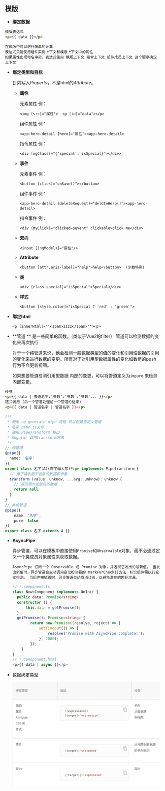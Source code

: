 ## 模版

- **绑定数据**
```html
模版表达式
<p>{{ data }}</p>
```

    在模版中可以进行简单的计算  
    表达式只能使用组件实例上下文和模版上下文中的属性
    如果属性出现命名冲突，表达式使用 模版上下文 指令上下文 组件成员上下文 这个顺序确定上下文
- **绑定类型和目标**

  **[]** 内写入*Property*，不是html的*Attribute*。

  - **属性**

    元素属性  例：

    ```
    <img [src]="属性">  <p [id]="data"></p>
    ```

    组件属性 例：

    ```
    <app-hero-detail [hero]="属性"><app-hero-detail>
    ```

    指令属性 例：

    ```
    <div [ngClass]="{'special': isSpecial}"></div>
    ```

  - **事件**

    元素事件 例：

    ```
    <button (click)="onSave()"></button>
    ```

    组件事件 例：

    ```
    <app-hero-detail (deleteRequest)=“deldteHero()”><app-hero-detail>
    ```

    指令事件 例：

    ```
    <div (myClick)="clicked=$event" clickable>click me</div>
    ```

  - **双向**

    ```
    <input [(ngModel)]="属性"/>
    ```

  - **Attribute**

    ```
    <button [attr.aria-label]="help">help</button>  (少数特例)
    ```

  - **类**

    ```
    <div [class.special]="isSpecial">Special</div>
    ```

  - **样式**

    ```
    <button [style.color]="isSpecial ? 'red' : 'green'">
    ```
  
- **绑定html**
  
  ```
  <p [innerHtml]="'<spam>zzzz</span>'"><p>
  ```
  
- **管道 **
  是一些简单的函数。（类似于Vue2的filter）
  管道可以检测数据的变化来再次执行

  对于一个纯管道来说，他会检测一般数据类型的值的变化和引用性数据的引用的变化来进行数据的变更。所有对于对引用型数据属性的变化如数组的push行为不会更新视图。

  如果想要管道检测引用型数据 内部的变更，可以将管道定义为`impure` 来检测内部变更。
```html
传参
<p>{{ data | 管道名字:'参数':'参数':'参数'... }}</p>
链式调用 (后一个管道处理前一个管道的结果)
<p>{{ data | 管道名字 | 管道名字 }}</p>
```
```typescript
/**
 * 使用 ng generate pipe 路径 可以创建自定义管道
 * 名字.pipe.ts文件
 * 使用 PipeTransform 接口
 * Angular 调用transform方法
 */
// 纯管道
@pipe({
  name: '名字'
})
export class 名字(A)(首字母大写)Pipe implements Pipetransform {
  // 用于接收用于包装的数据和参数
  transform (value: unknow, ...arg: unknow): unknow {
    // 返回值为包装后的数据
    return null
  }
}
// 非纯管道
@pipe({
    name: '名字',
    pure: false
})
export class 名字 extends A {}
```

- **AsyncPipe**

  异步管道，可以在模板中直接使用`Promise`和`Observalble`对象，而不必通过定义一个类成员对象属性来获取数据。

  `AsyncPipe 订阅一个 Observable 或 Promise 对象，并返回它发出的最新值。 当发出新值时，异步管道会主动调用变化检测器的 markForCheck()方法，标识组件需执行变化检测。 当组件被销毁时，异步管道自动取消订阅，以避免潜在的内存泄漏。`

  ```typescript
  // *.component.ts
  class NewsComponent implements OnInit {
  	public data: Promise<string>
  	constructor () {
  		this.data = getPromise();
  	}
  	getPromise(): Promise<string> {
          return new Promise((resolve, reject) => {
              setTimeout(() => {
                  resolve('Promise with AsyncPipe complete!');
              }, 2000);
          });
      }
  }
  // *.comoponent.html
  <p>{{ data | async }}</p>
  ```

- 数据绑定类型

  ![image](https://raw.githubusercontent.com/anxiaohe/anxinyu/main/angular笔记/image/1645177330948.png)


